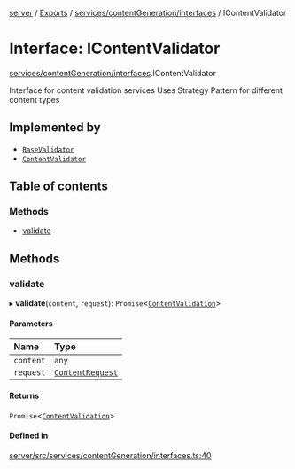 [server](../README.md) / [Exports](../modules.md) / [services/contentGeneration/interfaces](../modules/services_contentGeneration_interfaces.md) / IContentValidator

# Interface: IContentValidator

[services/contentGeneration/interfaces](../modules/services_contentGeneration_interfaces.md).IContentValidator

Interface for content validation services
Uses Strategy Pattern for different content types

## Implemented by

- [`BaseValidator`](../classes/services_contentGeneration_validators_BaseValidator.BaseValidator.md)
- [`ContentValidator`](../classes/services_ai_ContentValidator.ContentValidator.md)

## Table of contents

### Methods

- [validate](services_contentGeneration_interfaces.IContentValidator.md#validate)

## Methods

### validate

▸ **validate**(`content`, `request`): `Promise`\<[`ContentValidation`](types_Content.ContentValidation.md)\>

#### Parameters

| Name | Type |
| :------ | :------ |
| `content` | `any` |
| `request` | [`ContentRequest`](types_Content.ContentRequest.md) |

#### Returns

`Promise`\<[`ContentValidation`](types_Content.ContentValidation.md)\>

#### Defined in

[server/src/services/contentGeneration/interfaces.ts:40](https://github.com/niklas-joh/french-learning-platform/blob/df287cd90d2fc20ebbe1da4bb7d2c97b195a5de7/server/src/services/contentGeneration/interfaces.ts#L40)
